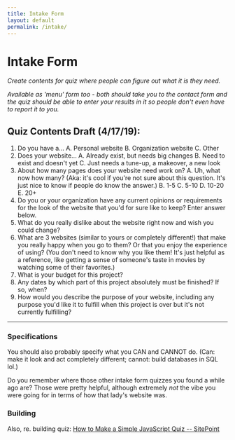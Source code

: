 ```yaml
---
title: Intake Form
layout: default
permalink: /intake/
---
```


# Intake Form

*Create contents for quiz where people can figure out what it is they need.*

*Available as 'menu' form too - both should take you to the contact form and the quiz should be able to enter your results in it so people don't even have to report it to you.*

## Quiz Contents Draft (4/17/19):

1. Do you have a...
    A. Personal website
    B. Organization website
    C. Other
2. Does your website...
    A. Already exist, but needs big changes
    B. Need to exist and doesn't yet
    C. Just needs a tune-up, a makeover, a new look
3. About how many pages does your website need work on?
    A. Uh, what now how many? (Aka: it's cool if you're not sure about this question. It's just nice to know if people do know the answer.)
    B. 1-5
    C. 5-10
    D. 10-20
    E. 20+
4. Do you or your organization have any current opinions or requirements for the look of the website that you'd for sure like to keep? Enter answer below.
5. What do you really dislike about the website right now and wish you could change?
6. What are 3 websites (similar to yours or completely different!) that make you really happy when you go to them? Or that you enjoy the experience of using? (You don't need to know why you like them! It's just helpful as a reference, like getting a sense of someone's taste in movies by watching some of their favorites.)
7. What is your budget for this project?
8. Any dates by which part of this project absolutely must be finished? If so, when?
9. How would you describe the purpose of your website, including any purpose you'd like it to fulfill when this project is over but it's not currently fulfilling?

***

### Specifications

You should also probably specify what you CAN and CANNOT do. (Can: make it look and act completely different; cannot: build databases in SQL lol.)

Do you remember where those other intake form quizzes you found a while ago are? Those were pretty helpful, although extremely *not* the vibe you were going for in terms of how that lady's website was.

### Building

Also, re. building quiz: [How to Make a Simple JavaScript Quiz -- SitePoint](https://www.sitepoint.com/simple-javascript-quiz/)